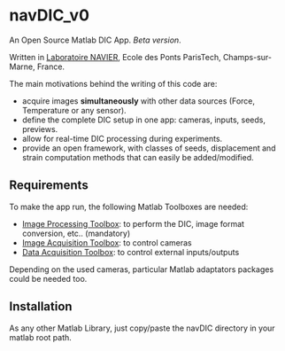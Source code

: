 # navDIC_v0

An Open Source Matlab DIC App. *Beta version*.

Written in [Laboratoire NAVIER](https://navier.enpc.fr/?lang=en), Ecole des Ponts ParisTech, Champs-sur-Marne, France.

The main motivations behind the writing of this code are:
- acquire images **simultaneously** with other data sources (Force, Temperature or any sensor).
- define the complete DIC setup in one app: cameras, inputs, seeds, previews.
- allow for real-time DIC processing during experiments.
- provide an open framework, with classes of seeds, displacement and strain computation methods that can easily be added/modified.


## Requirements

To make the app run, the following Matlab Toolboxes are needed:
- [Image Processing Toolbox](https://www.mathworks.com/products/image.html): to perform the DIC, image format conversion, etc.. (mandatory)
- [Image Acquisition Toolbox](https://www.mathworks.com/products/imaq.html): to control cameras
- [Data Acquisition Toolbox](https://www.mathworks.com/products/daq.html): to control external inputs/outputs

Depending on the used cameras, particular Matlab adaptators packages could be needed too.


## Installation

As any other Matlab Library, just copy/paste the navDIC directory in your matlab root path.
